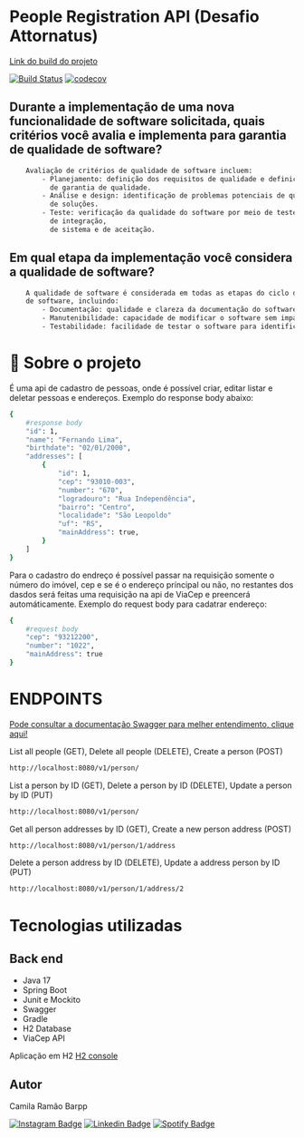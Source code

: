# People Registration API (Desafio Attornatus)

[Link do build do projeto](https://app.travis-ci.com/github/camilabarpp/people-registration)

[![Build Status](https://app.travis-ci.com/camilabarpp/people-registration.svg?branch=master)](https://app.travis-ci.com/camilabarpp/people-registration)
[![codecov](https://codecov.io/github/camilabarpp/people-registration/branch/master/graph/badge.svg?token=IMSTHUY2IM)](https://codecov.io/github/camilabarpp/people-registration)

## Durante a implementação de uma nova funcionalidade de software solicitada, quais critérios você avalia e implementa para garantia de qualidade de software?
```bash
    Avaliação de critérios de qualidade de software incluem:
        - Planejamento: definição dos requisitos de qualidade e definição de uma estratégia
          de garantia de qualidade.
        - Análise e design: identificação de problemas potenciais de qualidade e implementação
          de soluções.
        - Teste: verificação da qualidade do software por meio de testes unitários, 
          de integração, 
          de sistema e de aceitação.

```

## Em qual etapa da implementação você considera a qualidade de software?
```bash
    A qualidade de software é considerada em todas as etapas do ciclo de vida de desenvolvimento
    de software, incluindo:
        - Documentação: qualidade e clareza da documentação do software.
        - Manutenibilidade: capacidade de modificar o software sem impactar outras partes.
        - Testabilidade: facilidade de testar o software para identificar falhas.
```

# 🚀 Sobre o projeto
É uma api de cadastro de pessoas, onde é possível criar, editar listar e deletar pessoas e endereços. Exemplo do response body abaixo:

```bash
{
    #response body
    "id": 1,
    "name": "Fernando Lima",
    "birthdate": "02/01/2000",
    "addresses": [
        {
            "id": 1,
            "cep": "93010-003",
            "number": "670",
            "logradouro": "Rua Independência",
            "bairro": "Centro",
            "localidade": "São Leopoldo"
            "uf": "RS",
            "mainAddress": true,
        }
    ]
}
```
Para o cadastro do endreço é possível passar na requisição somente o número do imóvel, cep e se é o endereço príncipal ou não, no restantes dos dasdos será feitas uma requisição na api de ViaCep e preencerá automáticamente. Exemplo do request body para cadatrar endereço:

```bash
{
    #request body
    "cep": "93212200",
    "number": "1022",
    "mainAddress": true
}
```
# ****ENDPOINTS****

[Pode consultar a documentação Swagger para melher entendimento, clique aqui!](http://localhost:8080/swagger-ui/index.html#/)


List all people (GET), Delete all people (DELETE), Create a person (POST)
```bash 
http://localhost:8080/v1/person/
```
List a person by ID (GET), Delete a person by ID (DELETE), Update a person by ID (PUT)
```bash 
http://localhost:8080/v1/person/
```
Get all person addresses by ID (GET), Create a new person address (POST)
```bash 
http://localhost:8080/v1/person/1/address
```
Delete a person address by ID (DELETE), Update a address person by ID (PUT)
```bash 
http://localhost:8080/v1/person/1/address/2
```
# Tecnologias utilizadas
## Back end
- Java 17
- Spring Boot
- Junit e Mockito
- Swagger
- Gradle
- H2 Database
- ViaCep API

Aplicação em H2
[H2 console](http://localhost:8080/h2-console/)

## Autor

Camila Ramão Barpp


[![Instagram Badge](https://img.shields.io/badge/-instagram-red?style=for-the-badge&logo=instagram&logoColor=white&link=https://github.com/camilabarpp)](https://www.instagram.com/camilabarpp/)
[![Linkedin Badge](https://img.shields.io/badge/-Linkedin-blue?style=for-the-badge&logo=Linkedin&logoColor=white&link=https://github.com/camilabarpp)](https://www.linkedin.com/in/camilabarpp/)
[![Spotify Badge](https://img.shields.io/badge/-Spotify-3bb34b?style=for-the-badge&logo=Spotify&logoColor=161f16&link=https://github.com/camilabarpp)](https://open.spotify.com/user/21o2si6ombl5lygoggs5m6bsy)


